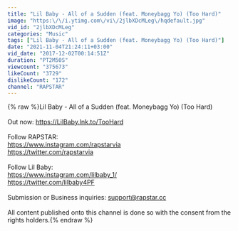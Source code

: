 ```yaml
---
title: "Lil Baby - All of a Sudden (feat. Moneybagg Yo) (Too Hard)"
image: "https:\/\/i.ytimg.com\/vi\/2jlbXDcMLeg\/hqdefault.jpg"
vid_id: "2jlbXDcMLeg"
categories: "Music"
tags: ["Lil Baby - All of a Sudden (feat. Moneybagg Yo) (Too Hard)"]
date: "2021-11-04T21:24:11+03:00"
vid_date: "2017-12-02T00:14:51Z"
duration: "PT2M50S"
viewcount: "375673"
likeCount: "3729"
dislikeCount: "172"
channel: "RAPSTAR"
---
```

{% raw %}Lil Baby - All of a Sudden (feat. Moneybagg Yo) (Too Hard)<br /><br />Out now: <a rel="nofollow" target="blank" href="https://LilBaby.lnk.to/TooHard">https://LilBaby.lnk.to/TooHard</a><br /><br />Follow RAPSTAR:<br /><a rel="nofollow" target="blank" href="https://www.instagram.com/rapstarvia">https://www.instagram.com/rapstarvia</a><br /><a rel="nofollow" target="blank" href="https://twitter.com/rapstarvia">https://twitter.com/rapstarvia</a><br /><br />Follow Lil Baby:<br /><a rel="nofollow" target="blank" href="https://www.instagram.com/lilbaby_1/">https://www.instagram.com/lilbaby_1/</a><br /><a rel="nofollow" target="blank" href="https://twitter.com/lilbaby4PF">https://twitter.com/lilbaby4PF</a><br /><br />Submission or Business inquiries: support@rapstar.cc<br /><br />All content published onto this channel is done so with the consent from the rights holders.{% endraw %}
